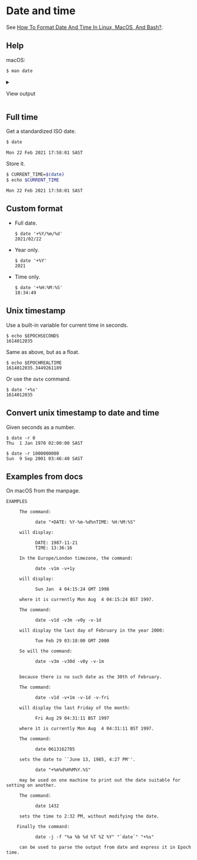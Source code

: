 # Date and time

See [How To Format Date And Time In Linux, MacOS, And Bash?](https://www.shell-tips.com/linux/how-to-format-date-and-time-in-linux-macos-and-bash/).


## Help

macOS:

```sh
$ man date
```
    
<details>
<summary>
    
View output
    
</summary>
    
```
NAME
     date -- display or set date and time

SYNOPSIS
     date [-jRu] [-r seconds | filename] [-v [+|-]val[ymwdHMS]] ... [+output_fmt]
     date [-jnu] [[[mm]dd]HH]MM[[cc]yy][.ss]
     date [-jnRu] -f input_fmt new_date [+output_fmt]
     date [-d dst] [-t minutes_west]

DESCRIPTION
     When invoked without arguments, the date utility displays the current date and time.  Oth-
     erwise, depending on the options specified, date will set the date and time or print it in
     a user-defined way.

     The date utility displays the date and time read from the kernel clock.  When used to set
     the date and time, both the kernel clock and the hardware clock are updated.

     Only the superuser may set the date, and if the system securelevel (see securelevel(7)) is
     greater than 1, the time may not be changed by more than 1 second.
 
...
```
    
</details>
    


## Full time

Get a standardized ISO date.

```sh
$ date
```
```
Mon 22 Feb 2021 17:58:01 SAST
```

Store it.

```sh
$ CURRENT_TIME=$(date)
$ echo $CURRENT_TIME
```
```
Mon 22 Feb 2021 17:58:01 SAST
```


## Custom format

- Full date.
    ```console
    $ date '+%Y/%m/%d'
    2021/02/22
    ```
- Year only.
    ```console
    $ date '+%Y'
    2021
    ```
- Time only.
    ```console
    $ date '+%H:%M:%S'
    18:34:49
    ```
    

## Unix timestamp

Use a built-in variable for current time in seconds.

```console
$ echo $EPOCHSECONDS
1614012035
```

Same as above, but as a float.

```console
$ echo $EPOCHREALTIME
1614012035.3449261189
```

Or use the `date` command.

```console
$ date '+%s'
1614012035
```


## Convert unix timestamp to date and time

Given seconds as a number.

```console
$ date -r 0
Thu  1 Jan 1970 02:00:00 SAST
```

```console
$ date -r 1000000000
Sun  9 Sep 2001 03:46:40 SAST
```


## Examples from docs

On macOS from the manpage.

```
EXAMPLES
```
```
     The command:

           date "+DATE: %Y-%m-%d%nTIME: %H:%M:%S"

     will display:

           DATE: 1987-11-21
           TIME: 13:36:16

     In the Europe/London timezone, the command:

           date -v1m -v+1y

     will display:

           Sun Jan  4 04:15:24 GMT 1998

     where it is currently Mon Aug  4 04:15:24 BST 1997.
```
```
     The command:

           date -v1d -v3m -v0y -v-1d

     will display the last day of February in the year 2000:

           Tue Feb 29 03:18:00 GMT 2000

     So will the command:

           date -v3m -v30d -v0y -v-1m


     because there is no such date as the 30th of February.
```
```
     The command:

           date -v1d -v+1m -v-1d -v-fri

     will display the last Friday of the month:

           Fri Aug 29 04:31:11 BST 1997

     where it is currently Mon Aug  4 04:31:11 BST 1997.
```
```
     The command:

           date 0613162785

     sets the date to ``June 13, 1985, 4:27 PM''.

           date "+%m%d%H%M%Y.%S"

     may be used on one machine to print out the date suitable for setting on another.
```
```
     The command:

           date 1432

     sets the time to 2:32 PM, without modifying the date.

    Finally the command:

           date -j -f "%a %b %d %T %Z %Y" "`date`" "+%s"

     can be used to parse the output from date and express it in Epoch time.
```
